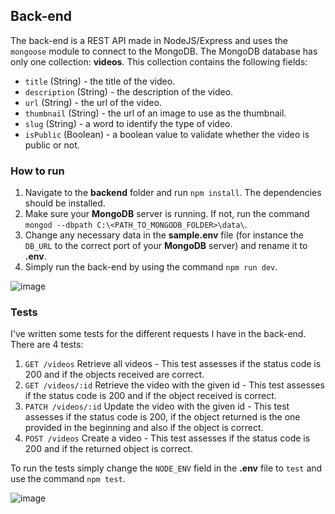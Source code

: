 ## Back-end
The back-end is a REST API made in NodeJS/Express and uses the `mongoose` module to connect to the MongoDB. The MongoDB database has only one collection: **videos**. This collection contains the following fields:
- `title` (String) - the title of the video.
- `description` (String) - the description of the video.
- `url` (String) - the url of the video.
- `thumbnail` (String) - the url of an image to use as the thumbnail.
- `slug` (String) - a word to identify the type of video.
- `isPublic` (Boolean) - a boolean value to validate whether the video is public or not.

### How to run
1. Navigate to the **backend** folder and run `npm install`. The dependencies should be installed.
2. Make sure your **MongoDB** server is running. If not, run the command `mongod --dbpath C:\<PATH_TO_MONGODB_FOLDER>\data\`.
3. Change any necessary data in the **sample.env** file (for instance the `DB_URL` to the correct port of your **MongoDB** server) and rename it to **.env**.
4. Simply run the back-end by using the command `npm run dev`.

![image](https://user-images.githubusercontent.com/11543544/169924826-c18c8cac-0a9f-42f8-ac11-5ea00ebf3460.png)

### Tests
I've written some tests for the different requests I have in the back-end. There are 4 tests:
1. `GET /videos` Retrieve all videos - This test assesses if the status code is 200 and if the objects received are correct.
2. `GET /videos/:id` Retrieve the video with the given id - This test assesses if the status code is 200 and if the object received is correct.
3. `PATCH /videos/:id` Update the video with the given id - This test assesses if the status code is 200, if the object returned is the one provided in the beginning and also if the object is correct.
4. `POST /videos` Create a video - This test assesses if the status code is 200 and if the returned object is correct.

To run the tests simply change the `NODE_ENV` field in the **.env** file to `test` and use the command `npm test`.

![image](https://user-images.githubusercontent.com/11543544/169924728-be821ff6-c878-46a7-8e74-7ee9c9b31b6d.png)
